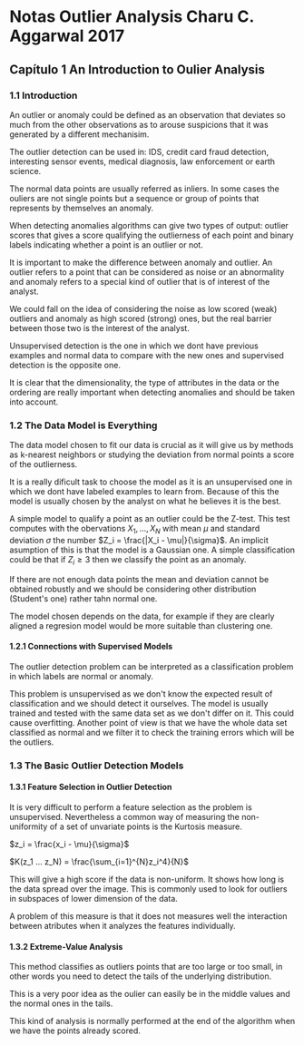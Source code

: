 # Notas Outlier Analysis Charu C. Aggarwal 2017

## Capítulo 1 An Introduction to Oulier Analysis

### 1.1 Introduction
An outlier or anomaly could be defined as an observation that deviates so much from the other observations as to arouse suspicions that it was generated by a different mechanisim.

The outlier detection can be used in: IDS, credit card fraud detection, interesting sensor events, medical diagnosis, law enforcement or earth science.

The normal data points are usually referred as inliers. In some cases the ouliers are not single points but a sequence or group of points that represents by themselves an anomaly.

When detecting anomalies algorithms can give two types of output: outlier scores that gives a score qualifying the outlierness of each point and binary labels indicating whether a point is an outlier or not.

It is important to make the difference between anomaly and outlier. An outlier refers to a point that can be considered as noise or an abnormality and anomaly refers to a special kind of outlier that is of interest of the analyst.

We could fall on the idea of considering the noise as low scored (weak) outliers and anomaly as high scored (strong) ones, but the real barrier between those two is the interest of the analyst.


Unsupervised detection is the one in which we dont have previous examples and normal data to compare with the new ones and supervised detection is the opposite one.

It is clear that the dimensionality, the type of attributes in the data or the ordering are really important when detecting anomalies and should be taken into account.

### 1.2 The Data Model is Everything
The data model chosen to fit our data is crucial as it will give us by methods as k-nearest neighbors or studying the deviation from normal points a score of the outlierness.

It is a really dificult task to choose the model as it is an unsupervised one in which we dont have labeled examples to learn from. Because of this the model is usually chosen by the analyst on what he believes it is the best.

A simple model to qualify a point as an outlier could be the Z-test. This test computes with the obervations $X_1 , ... , X_N$ with mean $\mu$ and standard deviation $\sigma$ the number $Z_i = \frac{|X_i - \mu|}{\sigma}$. An implicit asumption of this is that the model is a Gaussian one. A simple classification could be that if $Z_i \geq 3$ then we classify the point as an anomaly.

If there are not enough data points the mean and deviation cannot be obtained robustly and we should be considering other distribution (Student's one) rather tahn normal one.

The model chosen depends on the data, for example if they are clearly aligned a regresion model would be more suitable than clustering one.

#### 1.2.1 Connections with Supervised Models
The outlier detection problem can be interpreted as a classification problem in which labels are normal or anomaly.

This problem is unsupervised as we don't know the expected result of classification and we should detect it ourselves. The model is usually trained and tested with the same data set as we don't differ on it. This could cause overfitting. Another point of view is that we have the whole data set classified as normal and we filter it to check the training errors which will be the outliers.

### 1.3 The Basic Outlier Detection Models

#### 1.3.1 Feature Selection in Outlier Detection
It is very difficult to perform a feature selection as the problem is unsupervised. Nevertheless a common way of measuring the non-uniformity of a set of unvariate points is the Kurtosis measure.

$z_i = \frac{x_i - \mu}{\sigma}$

$K(z_1 ... z_N) = \frac{\sum_{i=1}^{N}z_i^4}{N}$

This will give a high score if the data is non-uniform. It shows how long is the data spread over the image. This is commonly used to look for outliers in subspaces of lower dimension of the data.

A problem of this measure is that it does not measures well the interaction between atributes when it analyzes the features individually.

#### 1.3.2 Extreme-Value Analysis
This method classifies as outliers points that are too large or too small, in other words you need to detect the tails of the underlying distribution.

This is a very poor idea as the oulier can easily be in the middle values and the normal ones in the tails.

This kind of analysis is normally performed at the end of the algorithm when we have the points already scored.
